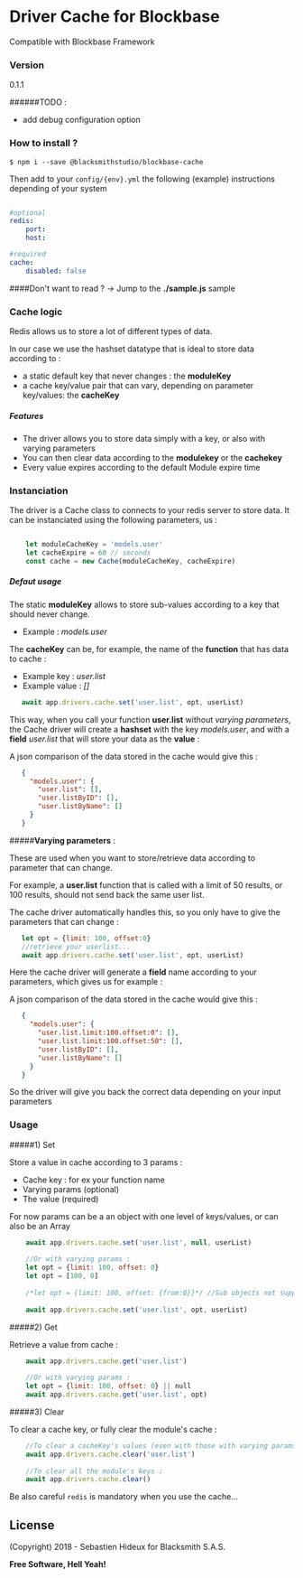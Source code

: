 # Driver Cache for Blockbase
Compatible with Blockbase Framework

### Version
0.1.1

######TODO : 
- add debug configuration option

### How to install ?
```shell
$ npm i --save @blacksmithstudio/blockbase-cache
```

Then add to your `config/{env}.yml` the following (example) instructions depending of your system
```yaml

#optional
redis:  
    port: 
    host:

#required 
cache: 
    disabled: false
```
####Don't want to read ?
*->* Jump to the **./sample.js** sample

### Cache logic

Redis allows us to store a lot of different types of data.

In our case we use the hashset datatype that is ideal to store data according to :
 - a static default key that never changes : the **moduleKey**
 - a cache key/value pair that can vary, depending on parameter key/values: the **cacheKey**
 
 ##### Features
 - The driver allows you to store data simply with a key, or also with varying parameters
 - You can then clear data according to the **modulekey** or the **cachekey**
 - Every value expires according to the default Module expire time 

### Instanciation
The driver is a Cache class to connects to your redis server to store data.
It can be instanciated using the following parameters, us : 

```js

    let moduleCacheKey = 'models.user'
    let cacheExpire = 60 // seconds
    const cache = new Cache(moduleCacheKey, cacheExpire) 
```

 ##### Defaut usage
 
 The static **moduleKey** allows to store sub-values according to a key that should never change. 
 - Example : *models.user* 
 
 The **cacheKey** can be, for example, the name of the **function** that has data to cache :
 - Example key : *user.list*
 - Example value : *[]*
 
 ```js
    await app.drivers.cache.set('user.list', opt, userList)
 ```
 
 This way, when you call your function **user.list** without _varying parameters_, 
 the Cache driver will create a **hashset** with the key *models.user*, and with a **field** *user.list* 
 that will store your data as the **value** :
 
 A json comparison of the data stored in the cache would give this : 
 ```json
    {
      "models.user": {
        "user.list": [],
        "user.listByID": [],
        "user.listByName": []
      }
    }
 ``` 
 
 
 #####**Varying parameters** :
 
 These are used when you want to store/retrieve data according to parameter that can change.
 
 For example, a **user.list** function that is called with a limit of 50 results, or 100 results, 
 should not send back the same user list. 
 
 The cache driver automatically handles this, so you only have to give the parameters that can change : 
 
 ```js
    let opt = {limit: 100, offset:0}
    //retrieve your userlist...
    await app.drivers.cache.set('user.list', opt, userList)
 ```

Here the cache driver will generate a **field** name according to your parameters, which gives us for example :

 A json comparison of the data stored in the cache would give this : 
 ```json
    {
      "models.user": {
        "user.list.limit:100.offset:0": [],
        "user.list.limit:100.offset:50": [],
        "user.listByID": [],
        "user.listByName": []
      }
    }
 ``` 
So the driver will give you back the correct data depending on your input parameters


### Usage

#####1) Set

Store a value in cache according to 3 params : 
- Cache key : for ex your function name
- Varying params (optional) 
- The value (required)

For now params can be a an object with one level of keys/values, or can also be an Array

```js
    await app.drivers.cache.set('user.list', null, userList)
    
    //Or with varying params :
    let opt = {limit: 100, offset: 0}
    let opt = [100, 0]
    
    /*let opt = {limit: 100, offset: {from:0}}*/ //Sub objects not supported yet
    
    await app.drivers.cache.set('user.list', opt, userList)
```

#####2) Get

Retrieve a value from cache :

```js
    await app.drivers.cache.get('user.list')
    
    //Or with varying params :
    let opt = {limit: 100, offset: 0} || null
    await app.drivers.cache.get('user.list', opt) 
```

#####3) Clear

To clear a cache key, or fully clear the module's cache :

```js
    //To clear a cacheKey's values (even with those with varying params) 
    await app.drivers.cache.clear('user.list')
    
    //To clear all the module's keys :
    await app.drivers.cache.clear()
```

Be also careful `redis` is mandatory when you use the cache...

License
----

(Copyright) 2018 - Sebastien Hideux for Blacksmith S.A.S.


**Free Software, Hell Yeah!**

[Node.js]:https://nodejs.org/en
[NPM]:https://www.npmjs.com
